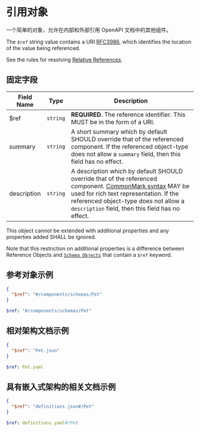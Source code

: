 # 引用对象

一个简单的对象，允许在内部和外部引用 OpenAPI 文档中的其他组件。

The `$ref` string value contains a URI [RFC3986](https://tools.ietf.org/html/rfc3986), which identifies the location of the value being referenced.

See the rules for resolving [Relative References](#relativeReferencesURI).

## 固定字段

| Field Name                                     |   Type   | Description                                                                                                                                                                                                                                                                     |
| ---------------------------------------------- | :------: | ------------------------------------------------------------------------------------------------------------------------------------------------------------------------------------------------------------------------------------------------------------------------------- |
| <a name="referenceRef"></a>$ref                | `string` | **REQUIRED**. The reference identifier. This MUST be in the form of a URI.                                                                                                                                                                                                      |
| <a name="referenceSummary"></a>summary         | `string` | A short summary which by default SHOULD override that of the referenced component. If the referenced object-type does not allow a `summary` field, then this field has no effect.                                                                                               |
| <a name="referenceDescription"></a>description | `string` | A description which by default SHOULD override that of the referenced component. [CommonMark syntax](https://spec.commonmark.org/) MAY be used for rich text representation. If the referenced object-type does not allow a `description` field, then this field has no effect. |

This object cannot be extended with additional properties and any properties added SHALL be ignored.

Note that this restriction on additional properties is a difference between Reference Objects and [`Schema Objects`](#schemaObject) that contain a `$ref` keyword.

## 参考对象示例

```json
{
  "$ref": "#/components/schemas/Pet"
}
```

```yaml
$ref: "#/components/schemas/Pet"
```

## 相对架构文档示例

```json
{
  "$ref": "Pet.json"
}
```

```yaml
$ref: Pet.yaml
```

## 具有嵌入式架构的相关文档示例

```json
{
  "$ref": "definitions.json#/Pet"
}
```

```yaml
$ref: definitions.yaml#/Pet
```
